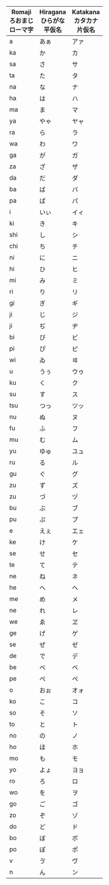Romaji<br>ろおまじ<br>ローマ字|Hiragana<br>ひらがな<br>平仮名|Katakana<br>カタカナ<br>片仮名
---|---|---
a|あぁ|アァ
ka|か|カ
sa|さ|サ
ta|た|タ
na|な|ナ
ha|は|ハ
ma|ま|マ
ya|やゃ|ヤャ
ra|ら|ラ
wa|わ|ワ
ga|が|ガ
za|ざ|ザ
da|だ|ダ
ba|ば|バ
pa|ぱ|パ
i|いぃ|イィ
ki|き|キ
shi|し|シ
chi|ち|チ
ni|に|ニ
hi|ひ|ヒ
mi|み|ミ
ri|り|リ
gi|ぎ|ギ
ji|じ|ジ
ji|ぢ|ヂ
bi|び|ビ
pi|ぴ|ピ
wi|ゐ|ヰ
u|うぅ|ウゥ
ku|く|ク
su|す|ス
tsu|つっ|ツッ
nu|ぬ|ヌ
fu|ふ|フ
mu|む|ム
yu|ゆゅ|ユュ
ru|る|ル
gu|ぐ|グ
zu|ず|ズ
zu|づ|ヅ
bu|ぶ|ブ
pu|ぷ|プ
e|えぇ|エェ
ke|け|ケ
se|せ|セ
te|て|テ
ne|ね|ネ
he|へ|ヘ
me|め|メ
ne|れ|レ
we|ゑ|ヱ
ge|げ|ゲ
se|ぜ|ゼ
de|で|デ
be|べ|ベ
pe|ぺ|ペ
o|おぉ|オォ
ko|こ|コ
so|そ|ソ
to|と|ト
no|の|ノ
ho|ほ|ホ
mo|も|モ
yo|よょ|ヨョ
ro|ろ|ロ
wo|を|ヲ
go|ご|ゴ
zo|ぞ|ゾ
do|ど|ド
bo|ぼ|ボ
po|ぽ|ポ
v|ゔ|ヴ
n|ん|ン